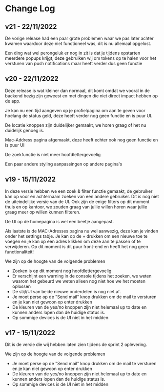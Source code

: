 # Change Log
## v21 - 22/11/2022
De vorige release had een paar grote problemen waar we pas later achter kwamen waardoor deze niet functioneel was, dit is nu allemaal opgelost.

Een ding wat wel perongeluk er nog in zit is dat je tijdens opstarten meerdere popups krijgt, deze gebruiken wij om tokens op te halen voor het versturen van push notifications maar heeft verder dus geen functie


## v20 - 22/11/2022
Deze release is wat kleiner dan normaal, dit komt omdat we vooral in de backend bezig zijn geweest en met dingen die niet direct impact hebben op de app.

Je kan nu een tijd aangeven op je profielpagina om aan te geven voor hoelang de status geld, deze heeft verder nog geen functie en is puur UI.

De locatie knoppen zijn duidelijker gemaakt, we horen graag of het nu duidelijk genoeg is.

Mac-Address pagina afgemaakt, deze heeft echter ook nog geen functie en is puur UI

De zoekfunctie is niet meer hoofdlettergevoelig

Een paar andere styling aanpassingen op andere pagina's

## v19 - 15/11/2022
In deze versie hebben we een zoek & filter functie gemaakt, de gebruiker kan op voor en achternaam zoeken van een andere gebruiker. Dit is nog niet de uiteindelijke versie van de UI. Ook zijn de enige filters op dit moment thuis en op kantoor, we zouden graag van jullie willen horen waar jullie graag meer op willen kunnen filteren.

De UI op de homepagina is wel een beetje aangepast.

Als laatste is de MAC-Adresses pagina nu wel aanwezig, deze kan je vinden onder het settings tabje. Je kan op de + drukken om een nieuwe toe te voegen en je kan op een adres klikken om deze aan te passen of te verwijderen. Op dit moment is dit puur front-end en heeft het nog geen functionaliteit!

We zijn op de hoogte van de volgende problemen
- Zoeken is op dit moment nog hoofdlettergevoelig
- Er verschijnt een warning in de console tijdens het zoeken, we weten waarom het gebeurd we weten alleen nog niet hoe we het moeten oplossen
- De stijl/UI van beide nieuwe onderdelen is nog niet af.
- Je moet perse op de "Send mail" knop drukken om de mail te versturen en je kan niet gewoon op enter drukken
- De kleuren van de yes/no knoppen zijn niet helemaal up to date en kunnen anders lopen dan de huidige status is. 
- Op sommige devices is de UI niet in het midden


## v17 - 15/11/2022
Dit is de versie die wij hebben laten zien tijdens de sprint 2 oplevering.

We zijn op de hoogte van de volgende problemen
- Je moet perse op de "Send mail" knop drukken om de mail te versturen en je kan niet gewoon op enter drukken
- De kleuren van de yes/no knoppen zijn niet helemaal up to date en kunnen anders lopen dan de huidige status is. 
- Op sommige devices is de UI niet in het midden
